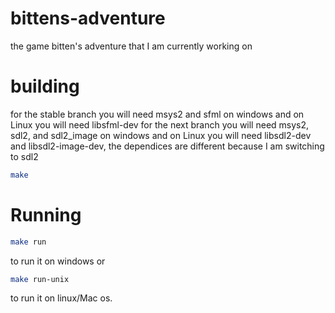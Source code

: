 # bittens-adventure
the game bitten's adventure that I am currently working on

# building
for the stable branch you will need msys2 and sfml on windows and on Linux you will need libsfml-dev
for the next branch you will need msys2, sdl2, and sdl2_image on windows and on Linux you will need libsdl2-dev and libsdl2-image-dev, the dependices are different because I am switching to sdl2


```bash
make
```
# Running
```bash
make run
``` 
to run it on windows or
```bash
make run-unix
```
to run it on linux/Mac os.
